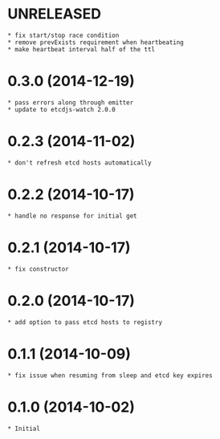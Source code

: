 # UNRELEASED

    * fix start/stop race condition
    * remove prevExists requirement when heartbeating
    * make heartbeat interval half of the ttl

# 0.3.0 (2014-12-19)

    * pass errors along through emitter
    * update to etcdjs-watch 2.0.0

# 0.2.3 (2014-11-02)

    * don't refresh etcd hosts automatically

# 0.2.2 (2014-10-17)

    * handle no response for initial get

# 0.2.1 (2014-10-17)

    * fix constructor

# 0.2.0 (2014-10-17)

    * add option to pass etcd hosts to registry

# 0.1.1 (2014-10-09)

    * fix issue when resuming from sleep and etcd key expires

# 0.1.0 (2014-10-02)

    * Initial
